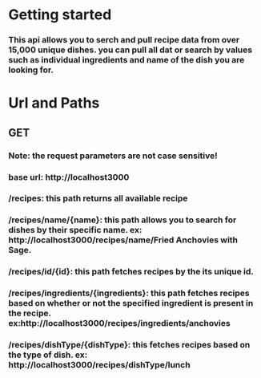 # Getting started

### This api allows you to serch and pull recipe data from over 15,000 unique dishes. you can pull all dat or search by values such as individual ingredients and name of the dish you are looking for.

# Url and Paths

## GET
###  Note: the request parameters are not case sensitive!
### base url: http://localhost3000
### /recipes: this path returns all available recipe
### /recipes/name/{name}: this path allows you to search for dishes by their specific name. ex: http://localhost3000/recipes/name/Fried Anchovies with Sage.
### /recipes/id/{id}: this path fetches recipes by the its unique id.
### /recipes/ingredients/{ingredients}: this path fetches recipes based on whether or not the specified ingredient is present in the recipe. ex:http://localhost3000/recipes/ingredients/anchovies
### /recipes/dishType/{dishType}: this fetches recipes based on the type of dish. ex: http://localhost3000/recipes/dishType/lunch

